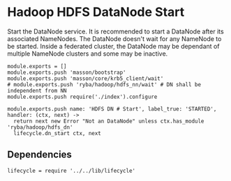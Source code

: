 
# Hadoop HDFS DataNode Start

Start the DataNode service. It is recommended to start a DataNode after its associated
NameNodes. The DataNode doesn't wait for any NameNode to be started. Inside a
federated cluster, the DataNode may be dependant of multiple NameNode clusters
and some may be inactive.

    module.exports = []
    module.exports.push 'masson/bootstrap'
    module.exports.push 'masson/core/krb5_client/wait'
    # module.exports.push 'ryba/hadoop/hdfs_nn/wait' # DN shall be independent from NN
    module.exports.push require('./index').configure

    module.exports.push name: 'HDFS DN # Start', label_true: 'STARTED', handler: (ctx, next) ->
      return next new Error "Not an DataNode" unless ctx.has_module 'ryba/hadoop/hdfs_dn'
      lifecycle.dn_start ctx, next

## Dependencies

    lifecycle = require '../../lib/lifecycle'
